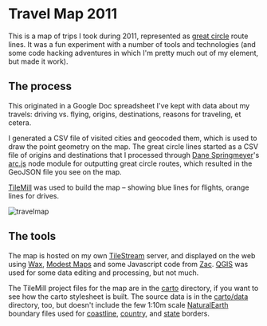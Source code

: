 # Travel Map 2011
This is a map of trips I took during 2011, represented as [great circle](http://en.wikipedia.org/wiki/Great_circle) route lines. It was a fun experiment with a number of tools and technologies (and some code hacking adventures in which I'm pretty much out of my element, but made it work).

## The process
This originated in a Google Doc spreadsheet I've kept with data about my travels: driving vs. flying, origins, destinations, reasons for traveling, et cetera.

I generated a CSV file of visited cities and geocoded them, which is used to draw the point geometry on the map. The great circle lines started as a CSV file of origins and destinations that I processed through [Dane Springmeyer](http://dbsgeo.com)'s [arc.js](https://github.com/springmeyer/arc.js) node module for outputting great circle routes, which resulted in the GeoJSON file you see on the map.

[TileMill](http://mapbox.com/tilemill) was used to build the map – showing blue lines for flights, orange lines for drives.

![travelmap](http://f.cl.ly/items/1h0O3V091C211p0J3w2f/Screen%20Shot%202011-11-30%20at%206.47.06%20PM.png)

## The tools
The map is hosted on my own [TileStream](https://github.com/mapbox/tilestream) server, and displayed on the web using [Wax](http://mapbox.com/wax/), [Modest Maps](https://github.com/stamen/modestmaps-js) and some Javascript code from [Zac](http://twitter.com/zacmcc). [QGIS](http://www.qgis.org/) was used for some data editing and processing, but not much.

The TileMill project files for the map are in the [carto](https://github.com/colemanm/travelmap/tree/master/carto) directory, if you want to see how the carto stylesheet is built. The source data is in the [carto/data](https://github.com/colemanm/travelmap/tree/master/carto/data) directory, too, but doesn't include the few 1:10m scale [NaturalEarth](http://www.naturalearthdata.com/) boundary files used for [coastline](http://www.naturalearthdata.com/http//www.naturalearthdata.com/download/10m/cultural/10m-admin-0-countries.zip), [country](http://www.naturalearthdata.com/http//www.naturalearthdata.com/download/10m/cultural/10m-admin-0-boundary-lines-land.zip), and [state](http://www.naturalearthdata.com/http//www.naturalearthdata.com/download/10m/cultural/10m-admin-1-states-provinces-lines-shp.zip) borders.